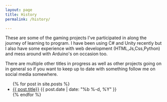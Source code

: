 ```yaml
---
layout: page
title: History
permalink: /history/

---
```



These are some of the gaming projects I've participated in along the journey of learning to program. I have been using C# and Unity recently but I also have some experience with web development (HTML,Js,Css,Python) and mess around with Arduino's on occasion too.  

There are multiple other titles in progress as well as other projects going on in general so if you want to keep up to date with something follow me on social media somewhere.

<ul class="myposts">
{% for post in site.posts %}
    <li><a href="{{ post.url }}">{{ post.title}}</a>
    <span class="postDate">{{ post.date | date: "%b %-d, %Y" }}</span>
    </li>
{% endfor %}
</ul>
